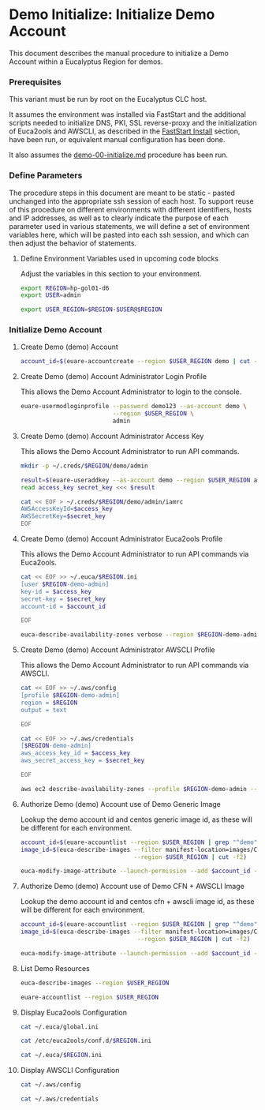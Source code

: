 # Demo Initialize: Initialize Demo Account

This document describes the manual procedure to initialize a Demo Account within a Eucalyptus
Region for demos.

### Prerequisites

This variant must be run by root on the Eucalyptus CLC host.

It assumes the environment was installed via FastStart and the additional scripts needed to
initialize DNS, PKI, SSL reverse-proxy and the initialization of Euca2ools and AWSCLI, as
described in the [FastStart Install](../../../installs/install-10-faststart) section, have
been run, or equivalent manual configuration has been done.

It also assumes the [demo-00-initialize.md](./demo-00-initialize.md) procedure has been run.

### Define Parameters

The procedure steps in this document are meant to be static - pasted unchanged into the appropriate
ssh session of each host. To support reuse of this procedure on different environments with
different identifiers, hosts and IP addresses, as well as to clearly indicate the purpose of each
parameter used in various statements, we will define a set of environment variables here, which
will be pasted into each ssh session, and which can then adjust the behavior of statements.

1. Define Environment Variables used in upcoming code blocks

    Adjust the variables in this section to your environment.

    ```bash
    export REGION=hp-gol01-d6
    export USER=admin

    export USER_REGION=$REGION-$USER@$REGION
    ```

### Initialize Demo Account

1. Create Demo (demo) Account

    ```bash
    account_id=$(euare-accountcreate --region $USER_REGION demo | cut -f2)
    ```

2. Create Demo (demo) Account Administrator Login Profile

    This allows the Demo Account Administrator to login to the console.

    ```bash
    euare-usermodloginprofile --password demo123 --as-account demo \
                              --region $USER_REGION \
                              admin
    ```

3. Create Demo (demo) Account Administrator Access Key

    This allows the Demo Account Administrator to run API commands.

    ```bash
    mkdir -p ~/.creds/$REGION/demo/admin

    result=$(euare-useraddkey --as-account demo --region $USER_REGION admin)
    read access_key secret_key <<< $result

    cat << EOF > ~/.creds/$REGION/demo/admin/iamrc
    AWSAccessKeyId=$access_key
    AWSSecretKey=$secret_key
    EOF
    ```

4. Create Demo (demo) Account Administrator Euca2ools Profile

    This allows the Demo Account Administrator to run API commands via Euca2ools.

    ```bash
    cat << EOF >> ~/.euca/$REGION.ini
    [user $REGION-demo-admin]
    key-id = $access_key
    secret-key = $secret_key
    account-id = $account_id

    EOF

    euca-describe-availability-zones verbose --region $REGION-demo-admin@$REGION
    ```

5. Create Demo (demo) Account Administrator AWSCLI Profile

    This allows the Demo Account Administrator to run API commands via AWSCLI.

    ```bash
    cat << EOF >> ~/.aws/config
    [profile $REGION-demo-admin]
    region = $REGION
    output = text

    EOF

    cat << EOF >> ~/.aws/credentials
    [$REGION-demo-admin]
    aws_access_key_id = $access_key
    aws_secret_access_key = $secret_key

    EOF

    aws ec2 describe-availability-zones --profile $REGION-demo-admin --region $REGION
    ```

6. Authorize Demo (demo) Account use of Demo Generic Image

    Lookup the demo account id and centos generic image id, as these will be different for each environment.

    ```bash
    account_id=$(euare-accountlist --region $USER_REGION | grep "^demo" | cut -f2)
    image_id=$(euca-describe-images --filter manifest-location=images/CentOS-6-x86_64-GenericCloud.raw.manifest.xml \
                                    --region $USER_REGION | cut -f2)

    euca-modify-image-attribute --launch-permission --add $account_id --region $USER_REGION $image_id
    ```

7. Authorize Demo (demo) Account use of Demo CFN + AWSCLI Image

    Lookup the demo account id and centos cfn + awscli image id, as these will be different for each environment.

    ```bash
    account_id=$(euare-accountlist --region $USER_REGION | grep "^demo" | cut -f2)
    image_id=$(euca-describe-images --filter manifest-location=images/CentOS-6-x86_64-CFN-AWSCLI.raw.manifest.xml \
                                     --region $USER_REGION | cut -f2)

    euca-modify-image-attribute --launch-permission --add $account_id --region $USER_REGION $image_id
    ```

8. List Demo Resources

    ```bash
    euca-describe-images --region $USER_REGION

    euare-accountlist --region $USER_REGION
    ```

9. Display Euca2ools Configuration

    ```bash
    cat ~/.euca/global.ini

    cat /etc/euca2ools/conf.d/$REGION.ini

    cat ~/.euca/$REGION.ini
    ```

10. Display AWSCLI Configuration

    ```bash
    cat ~/.aws/config

    cat ~/.aws/credentials
    ```

